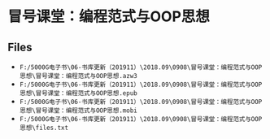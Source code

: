 # 冒号课堂：编程范式与OOP思想

## Files

- `F:/5000G电子书\06-书库更新（201911）\2018.09\0908\冒号课堂：编程范式与OOP思想\冒号课堂：编程范式与OOP思想.azw3`
- `F:/5000G电子书\06-书库更新（201911）\2018.09\0908\冒号课堂：编程范式与OOP思想\冒号课堂：编程范式与OOP思想.epub`
- `F:/5000G电子书\06-书库更新（201911）\2018.09\0908\冒号课堂：编程范式与OOP思想\冒号课堂：编程范式与OOP思想.mobi`
- `F:/5000G电子书\06-书库更新（201911）\2018.09\0908\冒号课堂：编程范式与OOP思想\files.txt`
